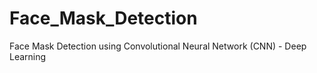 # Face_Mask_Detection
 Face Mask Detection using Convolutional Neural Network (CNN) - Deep Learning 
